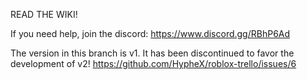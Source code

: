 READ THE WIKI!  
  
If you need help, join the discord: https://www.discord.gg/RBhP6Ad  
  
The version in this branch is v1. It has been discontinued to favor the development of v2!
https://github.com/HypheX/roblox-trello/issues/6

